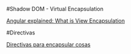 #Shadow DOM - Virtual Encapsulation

[Angular explained: What is View Encapsulation](https://medium.com/codex/angular-explained-what-is-view-encapsulation-a9ad905456b)

#Directivas 

[Directivas para encapsular cosas](https://dev.to/this-is-angular/use-angular-directives-to-extend-components-that-you-dont-own-1jio)
